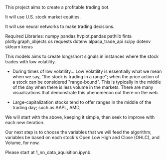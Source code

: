 This project aims to create a profitable trading bot.

It will use U.S. stock market equities.

It will use neural networks to make trading decisions.

Required Libraries:
numpy
pandas
hvplot.pandas
pathlib
finta 
plotly.graph_objects 
os
requests
dotenv 
alpaca_trade_api 
scipy 
dotenv
sklearn
keras


This models aims to create long/short signals in instances where the stock trades with low volatility. 
- During times of low volatility... Low Volatility is essentially what we mean when we say, "the stock is trading in a range"; when the price action of a stock can be considered "range-bound".  This is typically in the middle of the day when there is less volume in the markets. There are many visualizations that demonstrate this phenomenon out there on the web. 

- Large-capitalization stocks tend to offer ranges in the middle of the trading day; such as AAPL, AMD, 



We will start with the above, keeping it simple, then seek to improve with each new iteration.


Our next step is to choose the variables that we will feed the algorithm; variables be based on each stock's Open Low High and Close (OHLC), and Volume, for now.

 Please start at 1_nn_data_aquisition.ipynb.